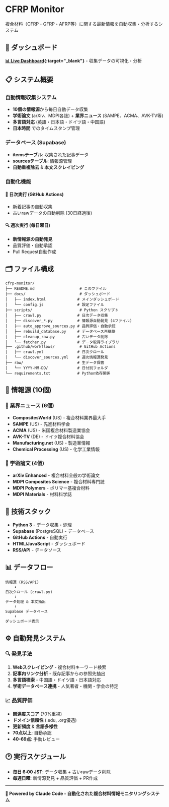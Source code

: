 # CFRP Monitor

複合材料（CFRP・GFRP・AFRP等）に関する最新情報を自動収集・分析するシステム

## 🔗 ダッシュボード

**[📊 Live Dashboard](https://mi2h1.github.io/cfrp-monitor/){:target="_blank"}** - 収集データの可視化・分析

## 📋 システム概要

### 自動情報収集システム
- **10個の情報源**から毎日自動データ収集
- **学術論文** (arXiv、MDPI各誌) + **業界ニュース** (SAMPE、ACMA、AVK-TV等)
- **多言語対応** (英語・日本語・ドイツ語・中国語)
- **日本時間** でのタイムスタンプ管理

### データベース (Supabase)
- **itemsテーブル**: 収集された記事データ
- **sourcesテーブル**: 情報源管理
- **自動重複除去** & **本文スクレイピング**

### 自動化機能

#### 📅 日次実行 (GitHub Actions)
- 新着記事の自動収集
- 古いrawデータの自動削除 (30日経過後)

#### 🔍 週次実行 (毎日曜日)
- **新情報源の自動発見**
- 品質評価・自動承認
- Pull Request自動作成

## 🗂️ ファイル構成

```
cfrp-monitor/
├── README.md                    # このファイル
├── docs/                        # ダッシュボード
│   ├── index.html              # メインダッシュボード
│   └── config.js               # 設定ファイル
├── scripts/                     # Python スクリプト
│   ├── crawl.py                # 日次データ収集
│   ├── discover_*.py           # 情報源自動発見 (4ファイル)
│   ├── auto_approve_sources.py # 品質評価・自動承認
│   ├── rebuild_database.py     # データベース再構築
│   ├── cleanup_raw.py          # 古いデータ削除
│   └── fetcher.py              # データ取得ライブラリ
├── .github/workflows/           # GitHub Actions
│   ├── crawl.yml               # 日次クロール
│   └── discover_sources.yml    # 週次情報源発見
├── raw/                        # 生データ保管
│   └── YYYY-MM-DD/             # 日付別フォルダ
└── requirements.txt            # Python依存関係
```

## 🚀 情報源 (10個)

### 📰 業界ニュース (6個)
- **CompositesWorld** (US) - 複合材料業界最大手
- **SAMPE** (US) - 先進材料学会
- **ACMA** (US) - 米国複合材料製造業協会  
- **AVK-TV** (DE) - ドイツ複合材料協会
- **Manufacturing.net** (US) - 製造業情報
- **Chemical Processing** (US) - 化学工業情報

### 🔬 学術論文 (4個)
- **arXiv Enhanced** - 複合材料全般の学術論文
- **MDPI Composites Science** - 複合材料専門誌
- **MDPI Polymers** - ポリマー基複合材料
- **MDPI Materials** - 材料科学誌

## 🔧 技術スタック

- **Python 3** - データ収集・処理
- **Supabase** (PostgreSQL) - データベース
- **GitHub Actions** - 自動実行
- **HTML/JavaScript** - ダッシュボード
- **RSS/API** - データソース

## 📊 データフロー

```
情報源 (RSS/API) 
    ↓ 
日次クロール (crawl.py)
    ↓
データ処理 & 本文抽出
    ↓
Supabase データベース
    ↓
ダッシュボード表示
```

## ⚙️ 自動発見システム

### 🔍 発見手法
1. **Webスクレイピング** - 複合材料キーワード検索
2. **記事内リンク分析** - 既存記事からの参照先抽出
3. **多言語検索** - 中国語・ドイツ語・日本語対応
4. **学術データベース連携** - 人気著者・機関・学会の特定

### 📈 品質評価
- **関連度スコア** (70%重視)
- **ドメイン信頼性** (.edu, .org優遇)
- **更新頻度** & **言語多様性**
- **70点以上**: 自動承認
- **40-69点**: 手動レビュー

## 🕐 実行スケジュール

- **毎日 6:00 JST**: データ収集 + 古いrawデータ削除
- **毎週日曜**: 新情源発見 + 品質評価 + PR作成

---

**🤖 Powered by Claude Code - 自動化された複合材料情報モニタリングシステム**